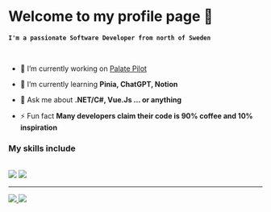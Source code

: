<h1> Welcome to my profile page 👋</h1> 

**`I'm a passionate Software Developer from north of Sweden`**

<br/>

<div>
  
  - 🔭 I’m currently working on [Palate Pilot](https://github.com/rodercode/PalatePilot)
  
  - 🌱 I’m currently learning **Pinia, ChatGPT, Notion**
  
  - 💬 Ask me about **.NET/C#, Vue.Js ... or anything**
  
  - ⚡ Fun fact **Many developers claim their code is 90% coffee and 10% inspiration**

</div>

### My skills include
<br/>

<div>
    <img src="https://skillicons.dev/icons?i=dotnet,java,javascript,python,spring,mysql" />
    <img src="https://skillicons.dev/icons?i=css,html,vue,react,tailwindcss,git" /><br>
</div>

<hr>

<div>
  <a target="_blank" href="www.linkedin.com/in/groth-marcus"><img src="https://img.shields.io/badge/-LinkedIn-0077B5?style=for-the-badge&logo=Linkedin&logoColor=white"></img</a>
  <a target="_blank" href="mailto:marcus.r.groth@outlook.com"><img src="https://img.shields.io/badge/-Gmail-D14836?style=for-the-badge&logo=Gmail&logoColor=white"></img></a>
</div>


